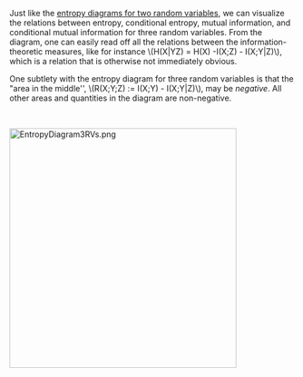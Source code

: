 <p>Just like the <a title="Entropy Diagrams for Two Random Variables" href="https://canvas.uva.nl/courses/2205/pages/entropy-diagrams-for-two-random-variables" data-api-endpoint="https://canvas.uva.nl/api/v1/courses/2205/pages/entropy-diagrams-for-two-random-variables" data-api-returntype="Page">entropy diagrams for two random variables</a>, we can visualize the relations between entropy, conditional entropy, mutual information, and conditional mutual information for three random variables. From the diagram, one can easily read off all the relations between the information-theoretic measures, like for instance \(H(X|YZ) = H(X) -I(X;Z) - I(X;Y|Z)\), which is a relation that is otherwise not immediately obvious.</p>
<p>One subtlety with the entropy diagram for three random variables is that the "area in the middle'', \(R(X;Y;Z) := I(X;Y) - I(X;Y|Z)\), may be <i>negative</i>. All other areas and quantities in the diagram are non-negative.</p>
<p> </p>
<p><img src="577750" alt="EntropyDiagram3RVs.png" width="400" height="423" data-api-endpoint="https://canvas.uva.nl/api/v1/courses/2205/files/577750" data-api-returntype="File"></p>